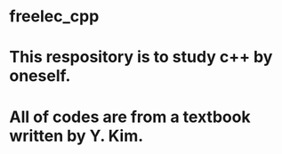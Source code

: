 # freelec_cpp
# This respository is to study c++ by oneself.
# All of codes are from a textbook written by Y. Kim.
